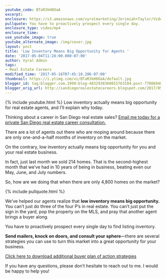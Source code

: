 ```yaml
---
youtube_code: BTaR3kH8OaA
excerpt:
enclosure: https://s3.amazonaws.com/vyralmarketing/Jerimiah+Taylor/Videos/San+Diego/2017/Low+Inventory+Means+Big+Opportunity+for+Agents+-+San+Diego+Real+Estate+Career.mp4
pullquote: You have to proactively prospect every single day.
enclosure_type: video/mp4
enclosure_time:
use_youtube_image: true
youtube_alternate_image: /img/cover.jpg
layout: post
title: 'Low Inventory Means Big Opportunity for Agents '
date: '2017-05-04T11:28:00.000-07:00'
author: Vyral Admin
tags:
- Real Estate Careers
modified_time: '2017-05-16T07:45:10.206-07:00'
thumbnail: https://i.ytimg.com/vi/BTaR3kH8OaA/default.jpg
blogger_id: tag:blogger.com,1999:blog-4832930360015763104.post-7708694864207228907
blogger_orig_url: http://sandiegorealestatecareers.blogspot.com/2017/05/low-inventory-means-big-opportunity-for.html
---
```

{% include youtube.html %}
Low inventory actually means big opportunity for real estate agents, and I’ll explain why today.

Thinking about a career in San Diego real estate sales?
<a href="mailto:JTaylor@kw.com">Email me today for a private San Diego real estate career consultation.</a>

There are a lot of agents out there who are moping around because there are only one-and-a-half months of inventory on the market.

On the contrary, low inventory actually means big opportunity for you and your real estate business.

In fact, just last month we sold 214 homes. That is the second-highest month that we’ve had in 10 years of being in business, beating even our May, June, and July numbers.

So, how are we doing that when there are only 4,800 homes on the market?

{% include pullquote.html %}

We’ve helped our agents realize that **low inventory means big opportunity.** You can’t just do three of the four P’s in real estate. You can’t just put the sign in the yard, pop the property on the MLS, and pray that another agent brings a buyer along.

You have to proactively prospect every single day to find listing inventory.

**Send mailers, knock on doors, and consult your sphere**—there are several strategies you can use to turn this market into a great opportunity for your business.

<a href="https://s3.amazonaws.com/vyralmarketing/Jerimiah+Taylor/Email+Assets/San+Diego+Recruiting/BuyerPlanofAction.pdf" target="_blank">Click here to download additional buyer plan of action strategies</a>

If you have any questions, please don’t hesitate to reach out to me. I would be happy to help you!
